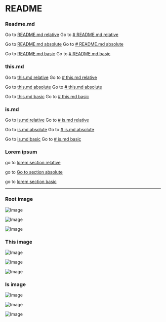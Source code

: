 # README

### Readme.md

Go to [README.md relative](./README.md)
Go to [# README.md relative](./README.md#ismd)

Go to [README.md absolute](/README.md)
Go to [# README.md absolute](/README.md#ismd)

Go to [README.md basic](README.md)
Go to [# README.md basic](README.md#ismd)


### this.md

Go to [this.md relative](./this/this.md)
Go to [# this.md relative](./this/this.md#thismd-1)

Go to [this.md absolute](/this/this.md)
Go to [# this.md absolute](/this/this.md#thismd-1)

Go to [this.md basic](this/this.md)
Go to [# this.md basic](this/this.md#thismd-1)

### is.md

Go to [is.md relative](./this/is/is.md)
Go to [# is.md relative](./this/is/is.md#ismd-1)

Go to [is.md absolute](/this/is/is.md)
Go to [# is.md absolute](/this/is/is.md#ismd-1)

Go to [is.md basic](this/is/is.md)
Go to [# is.md basic](this/is/is.md#ismd-1)


### Lorem ipsum

go to [lorem section relative](./this/is/is.md#subtitle)

go to [Go to section absolute](/this/is/is.md#subtitle)

go to [lorem section basic](this/is/is.md#subtitle)


---

### Root image

![Image](./root.jpg)

![Image](/root.jpg)

![Image](root.jpg)

### This image

![Image](./this/this.jpg)

![Image](/this/this.jpg)

![Image](this/this.jpg)

### Is image

![Image](./this/is/is.jpg)

![Image](/this/is/is.jpg)

![Image](this/is/is.jpg)
